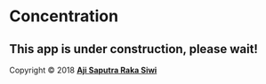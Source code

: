 # Concentration
This app is under construction, please wait!
---- 


Copyright © 2018 **[Aji Saputra Raka Siwi][1]**

[1]:	https://github.com/Ajisaputrars

